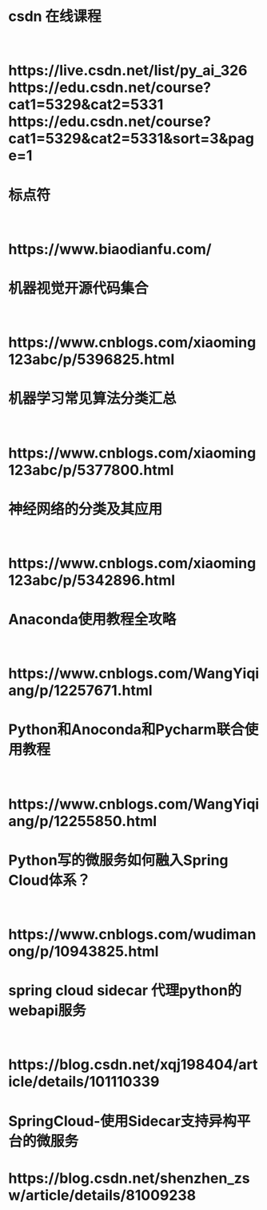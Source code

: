<h1>csdn 在线课程<h1></br>
https://live.csdn.net/list/py_ai_326
</br>
https://edu.csdn.net/course?cat1=5329&cat2=5331
https://edu.csdn.net/course?cat1=5329&cat2=5331&sort=3&page=1
<h1>标点符<h1></br>
https://www.biaodianfu.com/
<h1>机器视觉开源代码集合 <h1></br>
https://www.cnblogs.com/xiaoming123abc/p/5396825.html
<h1>机器学习常见算法分类汇总 <h1></br>
https://www.cnblogs.com/xiaoming123abc/p/5377800.html
<h1>神经网络的分类及其应用 <h1></br>
https://www.cnblogs.com/xiaoming123abc/p/5342896.html
<h1>Anaconda使用教程全攻略 <h1></br>
https://www.cnblogs.com/WangYiqiang/p/12257671.html
<h1>Python和Anoconda和Pycharm联合使用教程  <h1></br>
https://www.cnblogs.com/WangYiqiang/p/12255850.html
<h1>Python写的微服务如何融入Spring Cloud体系？  <h1></br>
https://www.cnblogs.com/wudimanong/p/10943825.html
<h1>spring cloud sidecar 代理python的webapi服务  <h1></br>
https://blog.csdn.net/xqj198404/article/details/101110339
<h1>SpringCloud-使用Sidecar支持异构平台的微服务 <h1></hr>
https://blog.csdn.net/shenzhen_zsw/article/details/81009238
